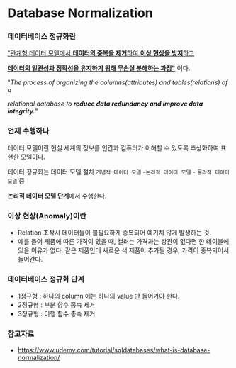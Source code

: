 # Database Normalization

### 데이터베이스 정규화란

 <u>"관계형 데이터 모델에서 **데이터의 중복을 제거**하여 **이상 현상을 방지**하고</u>

**<u>데이터의 일관성과 정확성을 유지하기 위해 무손실 분해하는 과정"</u>** 이다.



"*The process of organizing the columns(attributes) and tables(relations) of a* 

*relational database to **reduce data redundancy and improve data integrity.***"



### 언제 수행하나

데이터 모델이란 현실 세계의 정보를 인간과 컴퓨터가 이해할 수 있도록 추상화하여 표현한 모델이다.

데이터 정규화는 데이터 모델 절차 `개념적 데이터 모델` -`논리적 데이터 모델` - `물리적 데이터 모델`  중

**논리적 데이터 모델 단계**에서 수행한다.



### 이상 현상(Anomaly)이란

- Relation 조작시 데이터들이 불필요하게 중복되어 예기치 않게 발생하는 것. 
- 예를 들어 제품에 따른 가격이 있을 때, 컬러는 가격과는 상관이 없다면 한 테이블에 있을 이유가 없다. 같은 제품인데 새로운 색 제품이 추가될 경우, 가격이 중복되어서 들어간다.



### 데이터베이스 정규화 단계

- 1정규형 : 하나의 column 에는 하나의 value 만 들어가야 한다.
- 2정규형 : 부분 함수 종속 제거
- 3정규형 : 이행 함수 종속 제거



### 참고자료

- https://www.udemy.com/tutorial/sqldatabases/what-is-database-normalization/